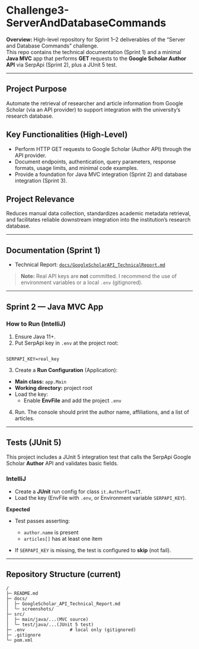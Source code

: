 # Challenge3-ServerAndDatabaseCommands

**Overview:** High-level repository for Sprint 1–2 deliverables of the “Server and Database Commands” challenge.  
This repo contains the technical documentation (Sprint 1) and a minimal **Java MVC** app that performs **GET** requests to the **Google Scholar Author API** via SerpApi (Sprint 2), plus a JUnit 5 test.

---

## Project Purpose
Automate the retrieval of researcher and article information from Google Scholar (via an API provider) to support integration with the university’s research database.

## Key Functionalities (High-Level)
- Perform HTTP GET requests to Google Scholar (Author API) through the API provider.
- Document endpoints, authentication, query parameters, response formats, usage limits, and minimal code examples.
- Provide a foundation for Java MVC integration (Sprint 2) and database integration (Sprint 3).

## Project Relevance
Reduces manual data collection, standardizes academic metadata retrieval, and facilitates reliable downstream integration into the institution’s research database.

---

## Documentation (Sprint 1)
- Technical Report: [`docs/GoogleScholarAPI_TechnicalReport.md`](docs/GoogleScholarAPI_TechnicalReport.md)

> **Note:** Real API keys are **not** committed. I recommend the use of environment variables or a local `.env` (gitignored).

---

## Sprint 2 — Java MVC App


### How to Run (IntelliJ)
1. Ensure Java 11+.
2. Put SerpApi key in `.env` at the project root:
```

SERPAPI_KEY=real_key

````
3. Create a **Run Configuration** (Application):
- **Main class:** `app.Main`
- **Working directory:** project root
- Load the key:
  - Enable **EnvFile** and add the project `.env`

4. Run. The console should print the author name, affiliations, and a list of articles.

---

## Tests (JUnit 5)

This project includes a JUnit 5 integration test that calls the SerpApi Google Scholar **Author** API and validates basic fields.

### IntelliJ

* Create a **JUnit** run config for class `it.AuthorFlowIT`.
* Load the key (EnvFile with `.env`, or Environment variable `SERPAPI_KEY`).

**Expected**

* Test passes asserting:

    * `author.name` is present
    * `articles[]` has at least one item
* If `SERPAPI_KEY` is missing, the test is configured to **skip** (not fail).

---

## Repository Structure (current)

```
/
├─ README.md
├─ docs/
│  ├─ GoogleScholar_API_Technical_Report.md
│  └─ screenshots/
├─ src/
│  ├─ main/java/...(MVC source)
│  └─ test/java/...(JUnit 5 test)
├─ .env                 # local only (gitignored)
├─ .gitignore
└─ pom.xml
```



